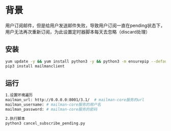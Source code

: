 # 背景

​		用户订阅邮件，但是给用户发送邮件失败，导致用户订阅一直在pending状态下，用户无法再次重新订阅，为此设置定时器脚本每天去忽略（discard处理）

## 安装

~~~bash
yum update -y && yum install python3 -y && python3 -m ensurepip --default-pip && python3 -m pip install --upgrade pip
pip3 install mailmanclient
~~~

## 运行

~~~bash
1.设置环境遍历
mailman_url: http://0.0.0.0:8001/3.1/  # mailman-core服务的url
mailman_username: # mailman-core服务的用户名
mailman_password: # mailman-core服务的密码

2.执行脚本
python3 cancel_subscribe_pending.py
~~~

